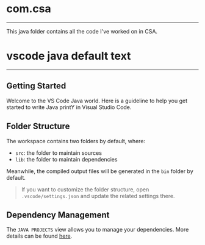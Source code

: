 # com.csa
---
This java folder contains all the code I've worked on in CSA.


# vscode java default text
---
## Getting Started

Welcome to the VS Code Java world. Here is a guideline to help you get started to write Java printY in Visual Studio Code.

## Folder Structure

The workspace contains two folders by default, where:

- `src`: the folder to maintain sources
- `lib`: the folder to maintain dependencies

Meanwhile, the compiled output files will be generated in the `bin` folder by default.

> If you want to customize the folder structure, open `.vscode/settings.json` and update the related settings there.

## Dependency Management

The `JAVA PROJECTS` view allows you to manage your dependencies. More details can be found [here](https://github.com/microsoft/vscode-java-dependency#manage-dependencies).

